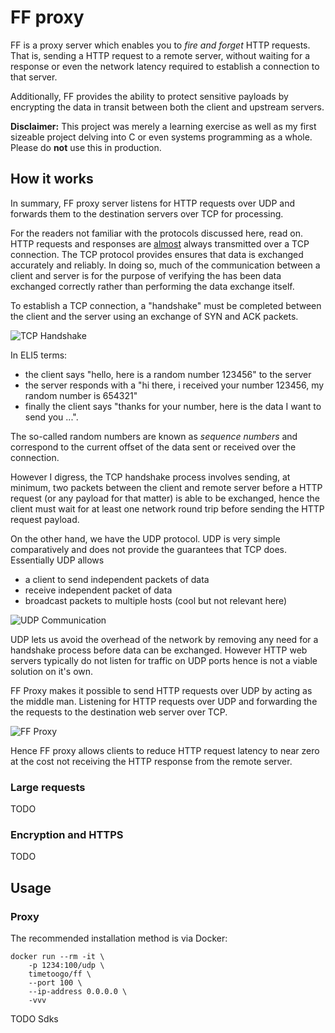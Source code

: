 # FF proxy

FF is a proxy server which enables you to _fire and forget_ HTTP requests.
That is, sending a HTTP request to a remote server, without waiting for a response or even the network latency required to establish a connection to that server. 

Additionally, FF provides the ability to protect sensitive payloads by encrypting the data in transit between both the client and upstream servers.

**Disclaimer:**
This project was merely a learning exercise as well as my first sizeable project delving into C or even systems programming as a whole. Please do **not** use this in production.

## How it works

In summary, FF proxy server listens for HTTP requests over UDP and forwards them to the destination servers over TCP for processing.

For the readers not familiar with the protocols discussed here, read on.
HTTP requests and responses are [almost](https://en.wikipedia.org/wiki/HTTP/3) always transmitted over a TCP connection. The TCP protocol provides ensures that data is exchanged accurately and reliably. In doing so, much of the communication between a client and server is for the purpose of verifying the has been data exchanged correctly rather than performing the data exchange itself.

To establish a TCP connection, a "handshake" must be completed between the client and the server using an exchange of SYN and ACK packets.

![TCP Handshake](https://www.lucidchart.com/publicSegments/view/ed4a8546-97b4-4d09-8c7d-6da5130648b1/image.png)

In ELI5 terms:

- the client says "hello, here is a random number 123456" to the server
- the server responds with a "hi there, i received your number 123456, my random number is 654321"
- finally the client says "thanks for your number, here is the data I want to send you ...".

The so-called random numbers are known as _sequence numbers_ and correspond to the current offset of the data sent or received over the connection.

However I digress, the TCP handshake process involves sending, at minimum, two packets between the client and remote server before a HTTP request (or any payload for that matter) is able to be exchanged, hence the client must wait for at least one network round trip before sending the HTTP request payload.

On the other hand, we have the UDP protocol. UDP is very simple comparatively and does not provide the guarantees that TCP does. Essentially UDP allows
 - a client to send independent packets of data
 - receive independent packet of data
 - broadcast packets to multiple hosts (cool but not relevant here)

![UDP Communication](https://www.lucidchart.com/publicSegments/view/05fbc518-1dba-4df5-8a45-70affb1c106f/image.png)

UDP lets us avoid the overhead of the network by removing any need for a handshake process before data can be exchanged. However HTTP web servers typically do not listen for traffic on UDP ports hence is not a viable solution on it's own.

FF Proxy makes it possible to send HTTP requests over UDP by acting as the middle man. Listening for HTTP requests over UDP and forwarding the the requests to the destination web server over TCP.

![FF Proxy](https://www.lucidchart.com/publicSegments/view/1a17a71b-13fd-467d-8380-ccc6d0622514/image.png)

Hence FF proxy allows clients to reduce HTTP request latency to near zero at the cost not receiving the HTTP response from the remote server.

### Large requests

TODO

### Encryption and HTTPS

TODO

## Usage

### Proxy

The recommended installation method is via Docker:

```
docker run --rm -it \
    -p 1234:100/udp \
    timetoogo/ff \
    --port 100 \
    --ip-address 0.0.0.0 \
    -vvv
```

TODO Sdks
